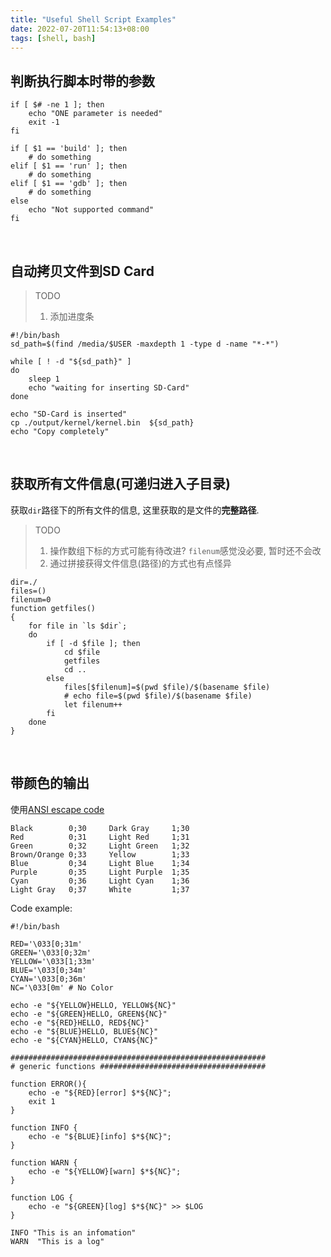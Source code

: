 ```yaml
---
title: "Useful Shell Script Examples"
date: 2022-07-20T11:54:13+08:00
tags: [shell, bash]
---
```


## 判断执行脚本时带的参数
```shell
if [ $# -ne 1 ]; then
    echo "ONE parameter is needed"
    exit -1
fi

if [ $1 == 'build' ]; then
    # do something
elif [ $1 == 'run' ]; then
    # do something
elif [ $1 == 'gdb' ]; then
    # do something
else
    echo "Not supported command"
fi
```

&nbsp;
## 自动拷贝文件到SD Card

> TODO
>  1. 添加进度条
```shell
#!/bin/bash
sd_path=$(find /media/$USER -maxdepth 1 -type d -name "*-*")

while [ ! -d "${sd_path}" ]
do
    sleep 1
    echo "waiting for inserting SD-Card"
done

echo "SD-Card is inserted"
cp ./output/kernel/kernel.bin  ${sd_path}
echo "Copy completely"
```

&nbsp;
## 获取所有文件信息(可递归进入子目录)
获取`dir`路径下的所有文件的信息, 这里获取的是文件的**完整路径**.

> TODO
> 1. 操作数组下标的方式可能有待改进? `filenum`感觉没必要, 暂时还不会改
> 2. 通过拼接获得文件信息(路径)的方式也有点怪异
```shell
dir=./
files=()
filenum=0
function getfiles()
{
    for file in `ls $dir`;
    do
        if [ -d $file ]; then
            cd $file
            getfiles
            cd ..
        else
            files[$filenum]=$(pwd $file)/$(basename $file)
            # echo file=$(pwd $file)/$(basename $file)
            let filenum++
        fi
    done
}
```

&nbsp;
## 带颜色的输出
使用[ANSI escape code](https://en.wikipedia.org/wiki/ANSI_escape_code)
```
Black        0;30     Dark Gray     1;30
Red          0;31     Light Red     1;31
Green        0;32     Light Green   1;32
Brown/Orange 0;33     Yellow        1;33
Blue         0;34     Light Blue    1;34
Purple       0;35     Light Purple  1;35
Cyan         0;36     Light Cyan    1;36
Light Gray   0;37     White         1;37
```
Code example:
```shell
#!/bin/bash

RED='\033[0;31m'
GREEN='\033[0;32m'
YELLOW='\033[1;33m'
BLUE='\033[0;34m'
CYAN='\033[0;36m'
NC='\033[0m' # No Color

echo -e "${YELLOW}HELLO, YELLOW${NC}"
echo -e "${GREEN}HELLO, GREEN${NC}"
echo -e "${RED}HELLO, RED${NC}"
echo -e "${BLUE}HELLO, BLUE${NC}"
echo -e "${CYAN}HELLO, CYAN${NC}"

#########################################################
# generic functions #####################################

function ERROR(){
    echo -e "${RED}[error] $*${NC}";
    exit 1
}

function INFO {
    echo -e "${BLUE}[info] $*${NC}";
}

function WARN {
    echo -e "${YELLOW}[warn] $*${NC}";
}

function LOG {
    echo -e "${GREEN}[log] $*${NC}" >> $LOG
}

INFO "This is an infomation"
WARN  "This is a log"
```

